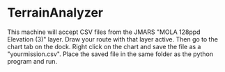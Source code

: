 # TerrainAnalyzer
This machine will accept CSV files from the JMARS "MOLA 128ppd Elevation (3)" layer. Draw your route with that layer active. Then go to the chart tab on the dock. Right click on the chart and save the file as a "yourmission.csv". Place the saved file in the same folder as the python program and run. 
